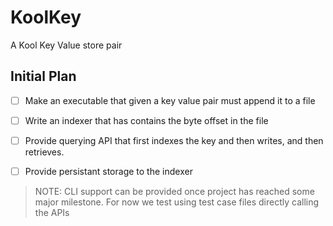 # KoolKey
A Kool Key Value store pair

## Initial Plan

- [ ] Make an executable that given a key value pair must append it to a file
- [ ] Write an indexer that has contains the byte offset in the file
- [ ] Provide querying API that first indexes the key and then writes, and then retrieves.
- [ ] Provide persistant storage to the indexer


> NOTE: CLI support can be provided once project has reached some major milestone. For now we test using test case files directly calling the APIs